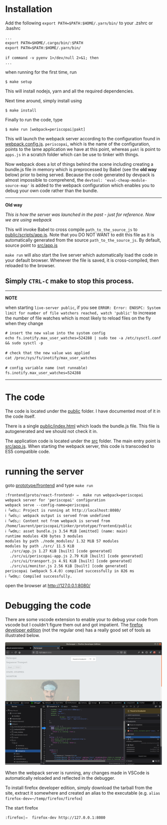 # Installation

Add the following ``export PATH=$PATH:$HOME/.yarn/bin/`` to your .zshrc or .bashrc

```shell
...
export PATH=$HOME/.cargo/bin/:$PATH
export PATH=$PATH:$HOME/.yarn/bin/

if command -v pyenv 1>/dev/null 2>&1; then
...
```

when running for the first time, run

```shell
$ make setup
```

This will install nodejs, yarn and all the required dependencies.

Next time around, simply install using

```shell
$ make install
```

Finally to run the code, type
```shell
$ make run [webpack=periscopai|pakt]
```

This will launch the webpack server according to the configuration found in [webpack.config.js](webpack.config.js).
``periscopai``, which is the name of the configuration, points to the lame application we have at this point,
whereas ``pakt`` is point to ``apps.js`` in a scratch folder which can be use to tinker with things. 

Now webpack does a lot of things behind the scene including creating a bundle.js file in memory which is 
preprocessed by Babel (see the **old way** below) prior to being served. Because the code generated by 
devpack is almost impossible to comprehend, the ``devtool: 'eval-cheap-module-source-map'`` is added 
to the webpack configuration which enables you to debug your own code rather than the bundle.  

---
**Old way**

*This is how the server was launched in the past - just for reference. Now we are using webpack*

This will invoke Babel to cross compile ``path_to_the_source_js`` to [public/scripts/app.js](public/scripts/app.js).
Note that you DO NOT WANT to edit this file as it is automatically generated from the source ``path_to_the_source_js``.
By default, source point to [src/app.js](src/app.js)

``make run`` will also start the live server which automatically load the code in your default browser. 
Whenever the file is saved, it is cross-compiled, then reloaded to the browser.

Simply ``CTRL-C`` make to stop this process.
---


---
**NOTE**

when starting ``live-server public``, if you see ``ERROR: Error: ENOSPC: System limit for number of file watchers reached, watch 'public'``
to increase the number of file watches which is most likely to reload files on the fly when they change

```
# insert the new value into the system config
echo fs.inotify.max_user_watches=524288 | sudo tee -a /etc/sysctl.conf && sudo sysctl -p

# check that the new value was applied
cat /proc/sys/fs/inotify/max_user_watches

# config variable name (not runnable)
fs.inotify.max_user_watches=524288

```
---


# The code

The code is located under the [public](public) folder. I have documented most of it in the code 
itself.

There is a single [public/index.html](public/index.html) which loads the bundle.js file. 
This file is autogenerated and we should not check it in. 

The application code is located under the [src](./src) folder. The main entry point is [src/app.js](src/app.js).
When starting the webpack server, this code is transcoded to ES5 compatible code. 

# running the server

goto [prototype/frontend](.) and type ``make run``

```shell
:frontend|proto/react-frontend⚡ ⇒  make run webpack=periscopai
webpack server for 'periscopai' configuration
webpack serve --config-name=periscopai
ℹ ｢wds｣: Project is running at http://localhost:8080/
ℹ ｢wds｣: webpack output is served from undefined
ℹ ｢wds｣: Content not from webpack is served from /home/laurent/periscopai/tinker/prototype/frontend/public
ℹ ｢wdm｣: asset bundle.js 3.54 MiB [emitted] (name: main)
runtime modules 430 bytes 3 modules
modules by path ./node_modules/ 1.32 MiB 57 modules
modules by path ./src/ 11.5 KiB
  ./src/app.js 1.27 KiB [built] [code generated]
  ./src/ui/periscopai-app.js 2.79 KiB [built] [code generated]
  ./src/ui/transport.js 4.91 KiB [built] [code generated]
  ./src/ui/monitor.js 2.56 KiB [built] [code generated]
periscopai (webpack 5.4.0) compiled successfully in 826 ms
ℹ ｢wdm｣: Compiled successfully.
```

open the browser at http://127.0.0.1:8080/
# Debugging the code

There are some vscode extension to enable your to debug your code from vscode but 
I couldn't figure them out and got impatient. The [firefox developer edition](https://www.mozilla.org/en-US/firefox/developer/) 
(not the regular one) has a really good set of tools as illustrated below. 

![borat](./docs/images/firefox-dev.png)

When the webpack server is running, any changes made in VSCode is automatically reloaded and reflected in the 
debugger. 

To install firefox developer edition, simply download the tarball from the site, extract it somewhere and created an alias to 
the executable (e.g. ``alias firefox-dev=~/temp/firefox/firefox``)

The start firefox

```shell
:firefox|⇒  firefox-dev http://127.0.0.1:8080 
```